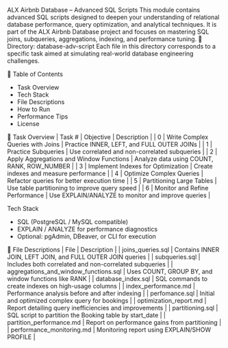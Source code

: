  ALX Airbnb Database – Advanced SQL Scripts
This module contains advanced SQL scripts designed to deepen your understanding of relational database performance, query optimization, and analytical techniques. It is part of the ALX Airbnb Database project and focuses on mastering SQL joins, subqueries, aggregations, indexing, and performance tuning.
📁 Directory: database-adv-script
Each file in this directory corresponds to a specific task aimed at simulating real-world database engineering challenges.

📌 Table of Contents
- Task Overview
- Tech Stack
- File Descriptions
- How to Run
- Performance Tips
- License

🎯 Task Overview
| Task # | Objective | Description | 
| 0 | Write Complex Queries with Joins | Practice INNER, LEFT, and FULL OUTER JOINs | 
| 1 | Practice Subqueries | Use correlated and non-correlated subqueries | 
| 2 | Apply Aggregations and Window Functions | Analyze data using COUNT, RANK, ROW_NUMBER | 
| 3 | Implement Indexes for Optimization | Create indexes and measure performance | 
| 4 | Optimize Complex Queries | Refactor queries for better execution time | 
| 5 | Partitioning Large Tables | Use table partitioning to improve query speed | 
| 6 | Monitor and Refine Performance | Use EXPLAIN/ANALYZE to monitor and improve queries | 



Tech Stack
- SQL (PostgreSQL / MySQL compatible)
- EXPLAIN / ANALYZE for performance diagnostics
- Optional: pgAdmin, DBeaver, or CLI for execution

📄 File Descriptions
| File | Description | 
| joins_queries.sql | Contains INNER JOIN, LEFT JOIN, and FULL OUTER JOIN queries | 
| subqueries.sql | Includes both correlated and non-correlated subqueries | 
| aggregations_and_window_functions.sql | Uses COUNT, GROUP BY, and window functions like RANK | 
| database_index.sql | SQL commands to create indexes on high-usage columns | 
| index_performance.md | Performance analysis before and after indexing | 
| perfomance.sql | Initial and optimized complex query for bookings | 
| optimization_report.md | Report detailing query inefficiencies and improvements | 
| partitioning.sql | SQL script to partition the Booking table by start_date | 
| partition_performance.md | Report on performance gains from partitioning | 
| performance_monitoring.md | Monitoring report using EXPLAIN/SHOW PROFILE | 






